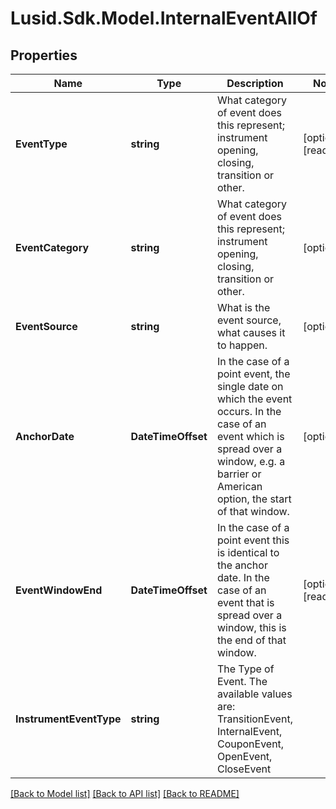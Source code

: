 # Lusid.Sdk.Model.InternalEventAllOf

## Properties

Name | Type | Description | Notes
------------ | ------------- | ------------- | -------------
**EventType** | **string** | What category of event does this represent; instrument opening, closing, transition or other. | [optional] [readonly] 
**EventCategory** | **string** | What category of event does this represent; instrument opening, closing, transition or other. | [optional] 
**EventSource** | **string** | What is the event source, what causes it to happen. | [optional] 
**AnchorDate** | **DateTimeOffset** | In the case of a point event, the single date on which the event occurs. In the case of an event which is  spread over a window, e.g. a barrier or American option, the start of that window. | [optional] 
**EventWindowEnd** | **DateTimeOffset** | In the case of a point event this is identical to the anchor date. In the case of an event that is spread over a window,  this is the end of that window. | [optional] [readonly] 
**InstrumentEventType** | **string** | The Type of Event. The available values are: TransitionEvent, InternalEvent, CouponEvent, OpenEvent, CloseEvent | 

[[Back to Model list]](../README.md#documentation-for-models) [[Back to API list]](../README.md#documentation-for-api-endpoints) [[Back to README]](../README.md)

